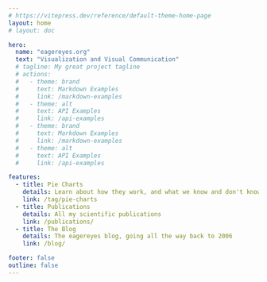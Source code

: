 ```yaml
---
# https://vitepress.dev/reference/default-theme-home-page
layout: home
# layout: doc

hero:
  name: "eagereyes.org"
  text: "Visualization and Visual Communication"
  # tagline: My great project tagline
  # actions:
  #   - theme: brand
  #     text: Markdown Examples
  #     link: /markdown-examples
  #   - theme: alt
  #     text: API Examples
  #     link: /api-examples
  #   - theme: brand
  #     text: Markdown Examples
  #     link: /markdown-examples
  #   - theme: alt
  #     text: API Examples
  #     link: /api-examples

features:
  - title: Pie Charts
    details: Learn about how they work, and what we know and don't know about them
    link: /tag/pie-charts
  - title: Publications
    details: All my scientific publications
    link: /publications/
  - title: The Blog
    details: The eagereyes blog, going all the way back to 2006
    link: /blog/

footer: false
outline: false
---
```

